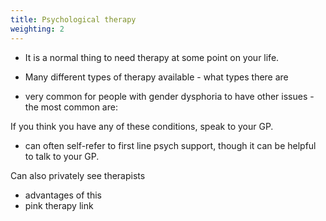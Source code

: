 ```yaml
---
title: Psychological therapy
weighting: 2
---
```


- It is a normal thing to need therapy at some point on your life.

- Many different types of therapy available - what types there are

- very common for people with gender dysphoria to have other issues - the most common are:

If you think you have any of these conditions, speak to your GP.

- can often self-refer to first line psych support, though it can be helpful to talk to your GP.

Can also privately see therapists
- advantages of this
- pink therapy link





